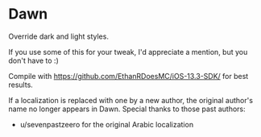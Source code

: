 # Dawn
Override dark and light styles.

If you use some of this for your tweak, I'd appreciate a mention, but you don't have to :)

Compile with https://github.com/EthanRDoesMC/iOS-13.3-SDK/ for best results.


If a localization is replaced with one by a new author, the original author's name no longer appears in Dawn. Special thanks to those past authors:
- u/sevenpastzeero for the original Arabic localization
